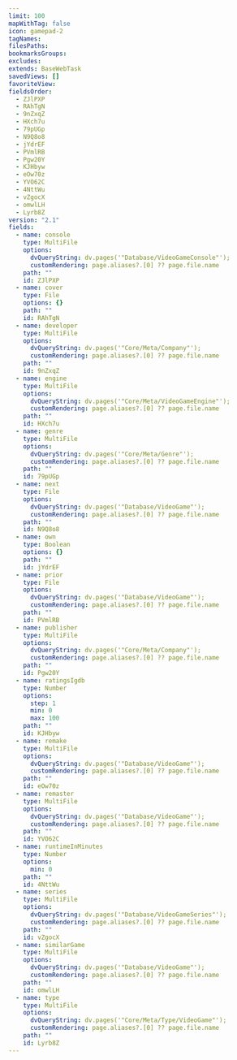 ```yaml
---
limit: 100
mapWithTag: false
icon: gamepad-2
tagNames: 
filesPaths: 
bookmarksGroups: 
excludes: 
extends: BaseWebTask
savedViews: []
favoriteView: 
fieldsOrder:
  - ZJlPXP
  - RAhTgN
  - 9nZxqZ
  - HXch7u
  - 79pUGp
  - N9Q8o8
  - jYdrEF
  - PVmlRB
  - Pgw20Y
  - KJHbyw
  - eOw70z
  - YVO62C
  - 4NttWu
  - vZgocX
  - omwlLH
  - Lyrb8Z
version: "2.1"
fields:
  - name: console
    type: MultiFile
    options:
      dvQueryString: dv.pages('"Database/VideoGameConsole"');
      customRendering: page.aliases?.[0] ?? page.file.name
    path: ""
    id: ZJlPXP
  - name: cover
    type: File
    options: {}
    path: ""
    id: RAhTgN
  - name: developer
    type: MultiFile
    options:
      dvQueryString: dv.pages('"Core/Meta/Company"');
      customRendering: page.aliases?.[0] ?? page.file.name
    path: ""
    id: 9nZxqZ
  - name: engine
    type: MultiFile
    options:
      dvQueryString: dv.pages('"Core/Meta/VideoGameEngine"');
      customRendering: page.aliases?.[0] ?? page.file.name
    path: ""
    id: HXch7u
  - name: genre
    type: MultiFile
    options:
      dvQueryString: dv.pages('"Core/Meta/Genre"');
      customRendering: page.aliases?.[0] ?? page.file.name
    path: ""
    id: 79pUGp
  - name: next
    type: File
    options:
      dvQueryString: dv.pages('"Database/VideoGame"');
      customRendering: page.aliases?.[0] ?? page.file.name
    path: ""
    id: N9Q8o8
  - name: own
    type: Boolean
    options: {}
    path: ""
    id: jYdrEF
  - name: prior
    type: File
    options:
      dvQueryString: dv.pages('"Database/VideoGame"');
      customRendering: page.aliases?.[0] ?? page.file.name
    path: ""
    id: PVmlRB
  - name: publisher
    type: MultiFile
    options:
      dvQueryString: dv.pages('"Core/Meta/Company"');
      customRendering: page.aliases?.[0] ?? page.file.name
    path: ""
    id: Pgw20Y
  - name: ratingsIgdb
    type: Number
    options:
      step: 1
      min: 0
      max: 100
    path: ""
    id: KJHbyw
  - name: remake
    type: MultiFile
    options:
      dvQueryString: dv.pages('"Database/VideoGame"');
      customRendering: page.aliases?.[0] ?? page.file.name
    path: ""
    id: eOw70z
  - name: remaster
    type: MultiFile
    options:
      dvQueryString: dv.pages('"Database/VideoGame"');
      customRendering: page.aliases?.[0] ?? page.file.name
    path: ""
    id: YVO62C
  - name: runtimeInMinutes
    type: Number
    options:
      min: 0
    path: ""
    id: 4NttWu
  - name: series
    type: MultiFile
    options:
      dvQueryString: dv.pages('"Database/VideoGameSeries"');
      customRendering: page.aliases?.[0] ?? page.file.name
    path: ""
    id: vZgocX
  - name: similarGame
    type: MultiFile
    options:
      dvQueryString: dv.pages('"Database/VideoGame"');
      customRendering: page.aliases?.[0] ?? page.file.name
    path: ""
    id: omwlLH
  - name: type
    type: MultiFile
    options:
      dvQueryString: dv.pages('"Core/Meta/Type/VideoGame"');
      customRendering: page.aliases?.[0] ?? page.file.name
    path: ""
    id: Lyrb8Z
---
```

